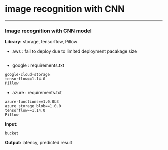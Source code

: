 # image recognition with CNN
-----------------------
### Image recognition with CNN model

**Library:** storage, tensorflow, Pillow

+ aws : fail to deploy due to limited deployment pacakage size

```$xslt

```
+ google : requirements.txt
```$xslt
google-cloud-storage
tensorflow==1.14.0
Pillow
```
+ azure : requirements.txt
```$xslt
azure-functions==1.0.0b3
azure_storage_blob==1.0.0
tensorflow==1.14.0
Pillow
```

**Input:**
```aidl
bucket
```


**Output:** latency, predicted result



